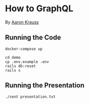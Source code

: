 How to GraphQL
==

By [Aaron Krauss](https://thecodeboss.dev)

## Running the Code

```
docker-compose up

cd demo
cp .env.example .env
rails db:reset
rails s
```

## Running the Presentation

```
./sent presentation.txt
```
